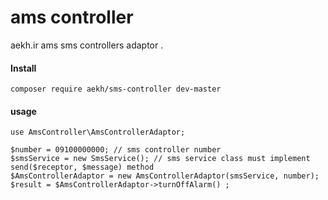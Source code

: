 # ams controller
aekh.ir ams sms controllers adaptor .


#### Install

    composer require aekh/sms-controller dev-master

#### usage
    use AmsController\AmsControllerAdaptor;

    $number = 09100000000; // sms controller number
    $smsService = new SmsService(); // sms service class must implement send($receptor, $message) method
    $AmsControllerAdaptor = new AmsControllerAdaptor(smsService, number);
    $result = $AmsControllerAdaptor->turnOffAlarm() ;
